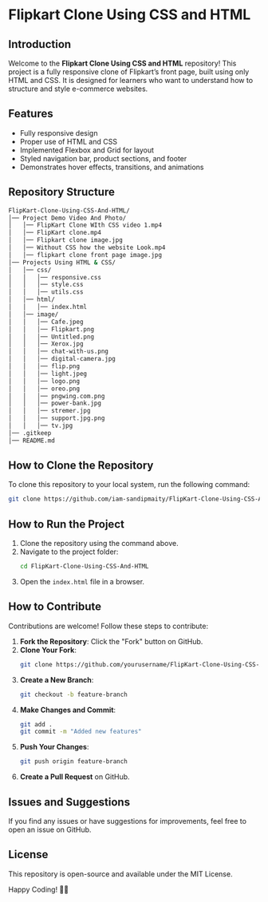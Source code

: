 # Flipkart Clone Using CSS and HTML

## Introduction
Welcome to the **Flipkart Clone Using CSS and HTML** repository! This project is a fully responsive clone of Flipkart’s front page, built using only HTML and CSS. It is designed for learners who want to understand how to structure and style e-commerce websites.

## Features
- Fully responsive design
- Proper use of HTML and CSS
- Implemented Flexbox and Grid for layout
- Styled navigation bar, product sections, and footer
- Demonstrates hover effects, transitions, and animations

## Repository Structure
```bash
FlipKart-Clone-Using-CSS-And-HTML/
│── Project Demo Video And Photo/
│   │── FlipKart Clone WIth CSS video 1.mp4
│   │── FlipKart clone.mp4
│   │── Flipkart clone image.jpg
│   │── Without CSS how the website Look.mp4
│   │── flipkart clone front page image.jpg
│── Projects Using HTML & CSS/
│   │── css/
│   │   │── responsive.css
│   │   │── style.css
│   │   │── utils.css
│   │── html/
│   │   │── index.html
│   │── image/
│   │   │── Cafe.jpeg
│   │   │── Flipkart.png
│   │   │── Untitled.png
│   │   │── Xerox.jpg
│   │   │── chat-with-us.png
│   │   │── digital-camera.jpg
│   │   │── flip.png
│   │   │── light.jpeg
│   │   │── logo.png
│   │   │── oreo.png
│   │   │── pngwing.com.png
│   │   │── power-bank.jpg
│   │   │── stremer.jpg
│   │   │── support.jpg.png
│   │   │── tv.jpg
│── .gitkeep
│── README.md
```

## How to Clone the Repository
To clone this repository to your local system, run the following command:
```sh
git clone https://github.com/iam-sandipmaity/FlipKart-Clone-Using-CSS-And-HTML.git
```

## How to Run the Project
1. Clone the repository using the command above.
2. Navigate to the project folder:
   ```sh
   cd FlipKart-Clone-Using-CSS-And-HTML
   ```
3. Open the `index.html` file in a browser.

## How to Contribute
Contributions are welcome! Follow these steps to contribute:
1. **Fork the Repository**: Click the "Fork" button on GitHub.
2. **Clone Your Fork**:
   ```sh
   git clone https://github.com/yourusername/FlipKart-Clone-Using-CSS-And-HTML.git
   ```
3. **Create a New Branch**:
   ```sh
   git checkout -b feature-branch
   ```
4. **Make Changes and Commit**:
   ```sh
   git add .
   git commit -m "Added new features"
   ```
5. **Push Your Changes**:
   ```sh
   git push origin feature-branch
   ```
6. **Create a Pull Request** on GitHub.

## Issues and Suggestions
If you find any issues or have suggestions for improvements, feel free to open an issue on GitHub.

## License
This repository is open-source and available under the MIT License.

Happy Coding! 🎨🚀

